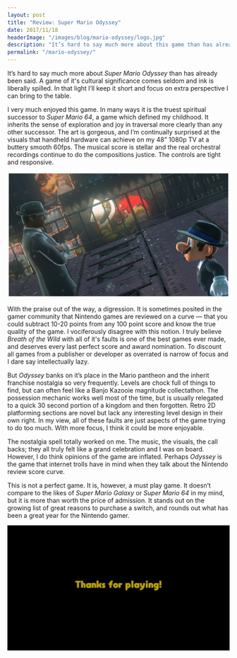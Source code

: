 ```yaml
--- 
layout: post
title: "Review: Super Mario Odyssey"
date: 2017/11/18
headerImage: "/images/blog/mario-odyssey/logo.jpg"
description: "It’s hard to say much more about this game than has already been said."
permalink: "/mario-odyssey/"
---
```


It’s hard to say much more about _Super Mario Odyssey_ than has already been said. A game of it's cultural significance comes seldom and ink is liberally spilled. In that light I’ll keep it short and focus on extra perspective I can bring to the table.

I very much enjoyed this game. In many ways it is the truest spiritual successor to _Super Mario 64_, a game which defined my childhood. It inherits the sense of exploration and joy in traversal more clearly than any other successor. The art is gorgeous, and I’m continually surprised at the visuals that handheld hardware can achieve on my 48” 1080p TV at a buttery smooth 60fps. The musical score is stellar and the real orchestral recordings continue to do the compositions justice. The controls are tight and responsive. 

![Screenshot of cartoonish Mario looking at realistic man on a city rooftop. They both are wearing suits, ties, and hats. It's nighttime and raining.](/images/blog/mario-odyssey/wat.jpg)

With the praise out of the way, a digression. It is sometimes posited in the gamer community that Nintendo games are reviewed on a curve — that you could subtract 10-20 points from any 100 point score and know the true quality of the game. I vociferously disagree with this notion. I truly believe _Breath of the Wild_ with all of it's faults is one of the best games ever made, and deserves every last perfect score and award nomination. To discount all games from a publisher or developer as overrated is narrow of focus and I dare say intellectually lazy.

But _Odyssey_ banks on it’s place in the Mario pantheon and the inherit franchise nostalgia so very frequently. Levels are chock full of things to find, but can often feel like a Banjo Kazooie magnitude collectathon. The possession mechanic works well most of the time, but is usually relegated to a quick 30 second portion of a kingdom and then forgotten. Retro 2D platforming sections are novel but lack any interesting level design in their own right. In my view, all of these faults are just aspects of the game trying to do too much. With more focus, I think it could be more enjoyable.

The nostalgia spell totally worked on me. The music, the visuals, the call backs; they all truly felt like a grand celebration and I was on board. However, I do think opinions of the game are inflated. Perhaps _Odyssey_ is the game that internet trolls have in mind when they talk about the Nintendo review score curve.

This is not a perfect game. It is, however, a must play game. It doesn’t compare to the likes of _Super Mario Galaxy_ or _Super Mario 64_ in my mind, but it is more than worth the price of admission. It stands out on the growing list of great reasons to purchase a switch, and rounds out what has been a great year for the Nintendo gamer.

<!-- 8/10 -->

![Screenshot taken after beating the game, black screen yellow text. "Thanks for playing!"](/images/blog/mario-odyssey/the-end.jpg)
